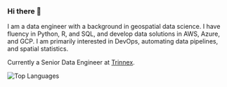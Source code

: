 ### Hi there 👋

<!--
**FreyGeospatial/freygeospatial** is a ✨ _special_ ✨ repository because its `README.md` (this file) appears on your GitHub profile.

Here are some ideas to get you started:

- 🔭 I’m currently working on ...
- 🌱 I’m currently learning ...
- 👯 I’m looking to collaborate on ...
- 🤔 I’m looking for help with ...
- 💬 Ask me about ...
- 📫 How to reach me: ...
- 😄 Pronouns: ...
- ⚡ Fun fact: ...
-->

I am a data engineer with a background in geospatial data science. I have fluency in Python, R, and SQL, and develop data solutions in AWS, Azure, and GCP. I am primarily interested in DevOps, automating data pipelines, and spatial statistics.

Currently a Senior Data Engineer at [Trinnex](https://www.trinnex.io/).

![Top Languages](https://github-readme-stats.vercel.app/api/top-langs/?username=freygeospatial&hide=javascript,html,css,scss,tex,ts,php,jupyter%20notebook,rich%20text%20format&langs_count=5&theme=transparent&layout=compact)
